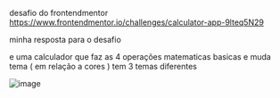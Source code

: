 desafio do frontendmentor https://www.frontendmentor.io/challenges/calculator-app-9lteq5N29

minha resposta para o desafio 

e uma calculador que faz as 4 operações matematicas basicas e muda tema ( em relação a cores ) tem 3 temas diferentes 


![image](https://github.com/law2244/calcladora-JS/assets/132855628/111d89c0-dc51-4353-a899-a64e8b9dcc59)

